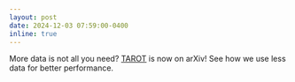 ```yaml
---
layout: post
date: 2024-12-03 07:59:00-0400
inline: true
---
```


More data is not all you need? [TAROT](https://arxiv.org/pdf/2412.00420) is now on arXiv! See how we use less data for better performance.


